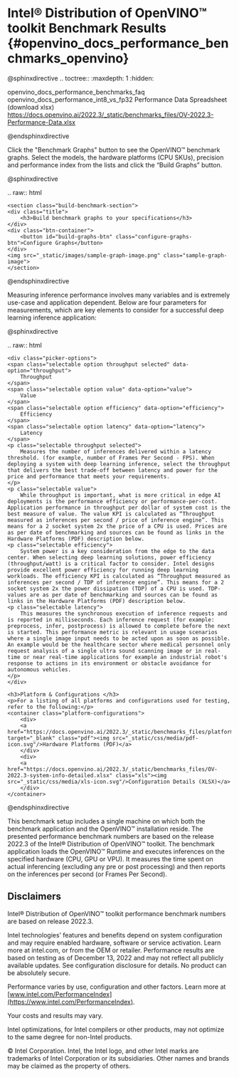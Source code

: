 # Intel® Distribution of OpenVINO™ toolkit Benchmark Results {#openvino_docs_performance_benchmarks_openvino}

@sphinxdirective
.. toctree::
   :maxdepth: 1
   :hidden:

   openvino_docs_performance_benchmarks_faq
   openvino_docs_performance_int8_vs_fp32
   Performance Data Spreadsheet (download xlsx) <https://docs.openvino.ai/2022.3/_static/benchmarks_files/OV-2022.3-Performance-Data.xlsx>

@endsphinxdirective


Click the "Benchmark Graphs" button to see the OpenVINO™ benchmark graphs. Select the models, the hardware platforms (CPU SKUs), 
precision and performance index from the lists and click the “Build Graphs” button.

@sphinxdirective


.. raw:: html

    <section class="build-benchmark-section">
    <div class="title">
        <h3>Build benchmark graphs to your specifications</h3>
    </div>
    <div class="btn-container">
        <button id="build-graphs-btn" class="configure-graphs-btn">Configure Graphs</button>
    </div>
    <img src="_static/images/sample-graph-image.png" class="sample-graph-image">
    </section>

@endsphinxdirective

Measuring inference performance involves many variables and is extremely use-case and application dependent. 
Below are four parameters for measurements, which are key elements to consider for a successful deep learning inference application:

@sphinxdirective

.. raw:: html

    <div class="picker-options">
    <span class="selectable option throughput selected" data-option="throughput">
        Throughput
    </span>
    <span class="selectable option value" data-option="value">
        Value
    </span>
    <span class="selectable option efficiency" data-option="efficiency">
        Efficiency
    </span>
    <span class="selectable option latency" data-option="latency">
        Latency
    </span>
    <p class="selectable throughput selected">
        Measures the number of inferences delivered within a latency threshold. (for example, number of Frames Per Second - FPS). When deploying a system with deep learning inference, select the throughput that delivers the best trade-off between latency and power for the price and performance that meets your requirements.
    </p>
    <p class="selectable value">
        While throughput is important, what is more critical in edge AI deployments is the performance efficiency or performance-per-cost. Application performance in throughput per dollar of system cost is the best measure of value. The value KPI is calculated as “Throughput measured as inferences per second / price of inference engine”. This means for a 2 socket system 2x the price of a CPU is used. Prices are as per date of benchmarking and sources can be found as links in the Hardware Platforms (PDF) description below.
    <p class="selectable efficiency">
        System power is a key consideration from the edge to the data center. When selecting deep learning solutions, power efficiency (throughput/watt) is a critical factor to consider. Intel designs provide excellent power efficiency for running deep learning workloads. The efficiency KPI is calculated as “Throughput measured as inferences per second / TDP of inference engine”. This means for a 2 socket system 2x the power dissipation (TDP) of a CPU is used. TDP-values are as per date of benchmarking and sources can be found as links in the Hardware Platforms (PDF) description below.
    <p class="selectable latency">
        This measures the synchronous execution of inference requests and is reported in milliseconds. Each inference request (for example: preprocess, infer, postprocess) is allowed to complete before the next is started. This performance metric is relevant in usage scenarios where a single image input needs to be acted upon as soon as possible. An example would be the healthcare sector where medical personnel only request analysis of a single ultra sound scanning image or in real-time or near real-time applications for example an industrial robot's response to actions in its environment or obstacle avoidance for autonomous vehicles.
    </p>
    </div>

    <h3>Platform & Configurations </h3>
    <p>For a listing of all platforms and configurations used for testing, refer to the following:</p>
    <container class="platform-configurations">
        <div>
        <a href="https://docs.openvino.ai/2022.3/_static/benchmarks_files/platform_list_22.3.pdf" target="_blank" class="pdf"><img src="_static/css/media/pdf-icon.svg"/>Hardware Platforms (PDF)</a>
        </div>
        <div>
        <a href="https://docs.openvino.ai/2022.3/_static/benchmarks_files/OV-2022.3-system-info-detailed.xlsx" class="xls"><img src="_static/css/media/xls-icon.svg"/>Configuration Details (XLSX)</a>
        </div>
    </container>

@endsphinxdirective

This benchmark setup includes a single machine on which both the benchmark application and the OpenVINO™ installation reside. The presented performance benchmark numbers are based on the release 2022.3 of the Intel® Distribution of OpenVINO™ toolkit.
The benchmark application loads the OpenVINO™ Runtime and executes inferences on the specified hardware (CPU, GPU or VPU). 
It measures the time spent on actual inferencing (excluding any pre or post processing) and then reports on the inferences per second (or Frames Per Second). 


## Disclaimers

Intel® Distribution of OpenVINO™ toolkit performance benchmark numbers are based on release 2022.3.

Intel technologies’ features and benefits depend on system configuration and may require enabled hardware, software or service activation. Learn more at intel.com, or from the OEM or retailer. Performance results are based on testing as of December 13, 2022 and may not reflect all publicly available updates. See configuration disclosure for details. No product can be absolutely secure.

Performance varies by use, configuration and other factors. Learn more at [www.intel.com/PerformanceIndex](https://www.intel.com/PerformanceIndex).

Your costs and results may vary.

Intel optimizations, for Intel compilers or other products, may not optimize to the same degree for non-Intel products.

© Intel Corporation. Intel, the Intel logo, and other Intel marks are trademarks of Intel Corporation or its subsidiaries. Other names and brands may be claimed as the property of others.
